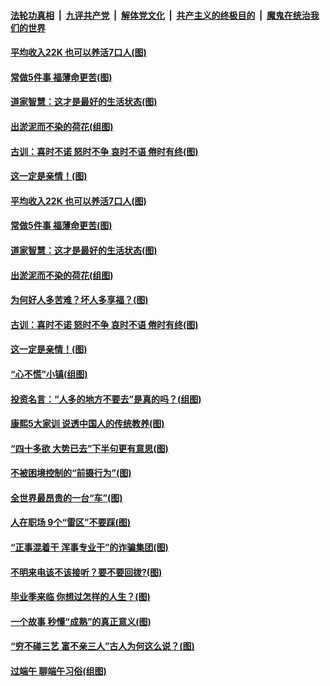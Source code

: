 ####  [法轮功真相](../../../../basic/blob/master/README.md?t=06292302) &nbsp;|&nbsp; [九评共产党](../../../../9ping.md/blob/master/README.md?t=06292302) &nbsp;|&nbsp; [解体党文化](../../../../jtdwh.md/blob/master/README.md?t=06292302)  &nbsp;|&nbsp; [共产主义的终极目的](../../../../gczydzjmd.md/blob/master/README.md?t=06292302) &nbsp;|&nbsp; [魔鬼在统治我们的世界](../../../../mgztzwmdsj.md/blob/master/README.md?t=06292302) 

#### [平均收入22K 也可以养活7口人(图)](../pages/p8/938104.md?t=06292302) 

#### [常做5件事 福薄命更苦(图)](../pages/p8/937990.md?t=06292302) 

#### [道家智慧：这才是最好的生活状态(图)](../pages/p8/900827.md?t=06292302) 

#### [出淤泥而不染的荷花(组图)](../pages/p8/937863.md?t=06292302) 

#### [古训：喜时不诺 怒时不争 哀时不语 倦时有终(图)](../pages/p8/937482.md?t=06292302) 

#### [这一定是亲情！(图)](../pages/p8/937905.md?t=06292302) 

#### [平均收入22K 也可以养活7口人(图)](../pages/p8/938104.md?t=06292302) 

#### [常做5件事 福薄命更苦(图)](../pages/p8/937990.md?t=06292302) 

#### [道家智慧：这才是最好的生活状态(图)](../pages/p8/900827.md?t=06292302) 

#### [出淤泥而不染的荷花(组图)](../pages/p8/937863.md?t=06292302) 

#### [为何好人多苦难？坏人多享福？(图)](../pages/p8/937938.md?t=06292302) 

#### [古训：喜时不诺 怒时不争 哀时不语 倦时有终(图)](../pages/p8/937482.md?t=06292302) 

#### [这一定是亲情！(图)](../pages/p8/937905.md?t=06292302) 

#### [“心不慌”小镇(组图)](../pages/p8/937484.md?t=06292302) 

#### [投资名言：“人多的地方不要去”是真的吗？(组图)](../pages/p8/937855.md?t=06292302) 

#### [康熙5大家训 说透中国人的传统教养(图)](../pages/p8/937696.md?t=06292302) 

#### [“四十多欲 大势已去”下半句更有意思(图)](../pages/p8/937811.md?t=06292302) 

#### [不被困境控制的“前摄行为”(图)](../pages/p8/937145.md?t=06292302) 

#### [全世界最昂贵的一台“车”(图)](../pages/p8/937477.md?t=06292302) 

#### [人在职场 9个“雷区”不要踩(图)](../pages/p8/937766.md?t=06292302) 

#### [“正事混着干 浑事专业干”的诈骗集团(图)](../pages/p8/937732.md?t=06292302) 

#### [不明来电该不该接听？要不要回拨?(图)](../pages/p8/936929.md?t=06292302) 

#### [毕业季来临 你想过怎样的人生？(图)](../pages/p8/937661.md?t=06292302) 

#### [一个故事 秒懂“成熟”的真正意义(图)](../pages/p8/936405.md?t=06292302) 

#### [“穷不碰三艺 富不亲三人”古人为何这么说？(图)](../pages/p8/937602.md?t=06292302) 

#### [过端午 聊端午习俗(组图)](../pages/p8/937246.md?t=06292302) 

